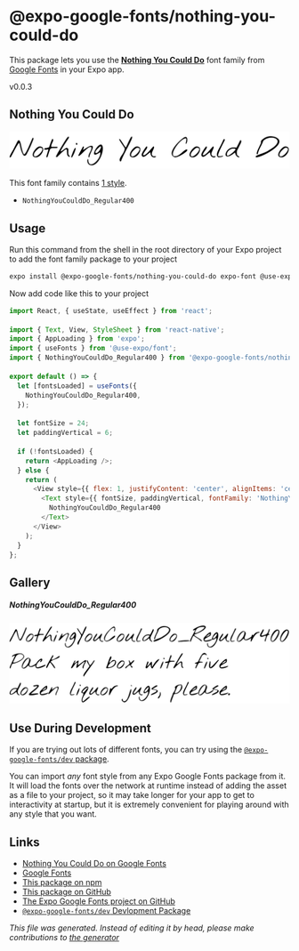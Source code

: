 # @expo-google-fonts/nothing-you-could-do

This package lets you use the [**Nothing You Could Do**](https://fonts.google.com/specimen/Nothing+You+Could+Do) font family from [Google Fonts](https://fonts.google.com/) in your Expo app.

v0.0.3

## Nothing You Could Do

![Nothing You Could Do](./font-family.png)

This font family contains [1 style](#gallery).

- `NothingYouCouldDo_Regular400`

## Usage

Run this command from the shell in the root directory of your Expo project to add the font family package to your project
```sh
expo install @expo-google-fonts/nothing-you-could-do expo-font @use-expo/font
```

Now add code like this to your project
```js
import React, { useState, useEffect } from 'react';

import { Text, View, StyleSheet } from 'react-native';
import { AppLoading } from 'expo';
import { useFonts } from '@use-expo/font';
import { NothingYouCouldDo_Regular400 } from '@expo-google-fonts/nothing-you-could-do';

export default () => {
  let [fontsLoaded] = useFonts({
    NothingYouCouldDo_Regular400,
  });

  let fontSize = 24;
  let paddingVertical = 6;

  if (!fontsLoaded) {
    return <AppLoading />;
  } else {
    return (
      <View style={{ flex: 1, justifyContent: 'center', alignItems: 'center' }}>
        <Text style={{ fontSize, paddingVertical, fontFamily: 'NothingYouCouldDo_Regular400' }}>
          NothingYouCouldDo_Regular400
        </Text>
      </View>
    );
  }
};

```

## Gallery

##### NothingYouCouldDo_Regular400
![NothingYouCouldDo_Regular400](./be0f234b092c9c449e02760df9a51ff0a1bb5867a70825d7074238c1e26e9664.ttf.png)


## Use During Development

If you are trying out lots of different fonts, you can try using the [`@expo-google-fonts/dev` package](https://github.com/expo/google-fonts/tree/master/font-packages/dev#readme).

You can import *any* font style from any Expo Google Fonts package from it. It will load the fonts
over the network at runtime instead of adding the asset as a file to your project, so it may take longer
for your app to get to interactivity at startup, but it is extremely convenient
for playing around with any style that you want.

## Links

- [Nothing You Could Do on Google Fonts](https://fonts.google.com/specimen/Nothing+You+Could+Do)
- [Google Fonts](https://fonts.google.com/)
- [This package on npm](https://www.npmjs.com/package/@expo-google-fonts/nothing-you-could-do)
- [This package on GitHub](https://github.com/expo/google-fonts/tree/master/font-packages/nothing-you-could-do)
- [The Expo Google Fonts project on GitHub](https://github.com/expo/google-fonts)
- [`@expo-google-fonts/dev` Devlopment Package](https://github.com/expo/google-fonts/tree/master/font-packages/dev)


*This file was generated. Instead of editing it by head, please make contributions to [the generator](https://github.com/expo/google-fonts/tree/master/packages/generator)*
